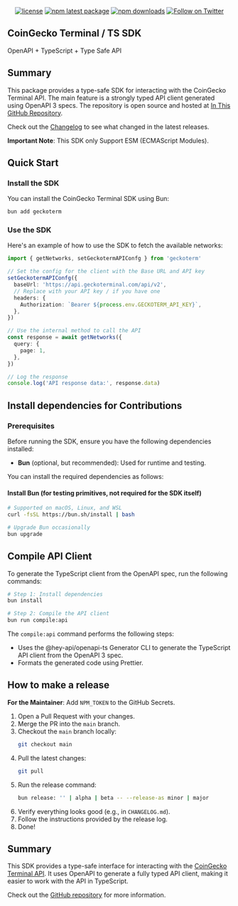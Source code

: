 <div align="center">

[![license](https://img.shields.io/badge/License-MIT-blue)](/LICENSE.md)
[![npm latest package](https://img.shields.io/npm/v/geckoterm/latest.svg)](https://www.npmjs.com/package/geckoterm)
[![npm downloads](https://img.shields.io/npm/dm/geckoterm.svg)](https://www.npmjs.com/package/geckoterm)
[![Follow on Twitter](https://img.shields.io/twitter/follow/geckoterm.svg?label=follow+GeckoTerminal)](https://twitter.com/GeckoTerminal)

</div>

## CoinGecko Terminal / TS SDK

OpenAPI + TypeScript + Type Safe API

## Summary

This package provides a type-safe SDK for interacting with the CoinGecko Terminal API. The main feature is a strongly typed API client generated using OpenAPI 3 specs. The repository is open source and hosted at [In This GitHub Repository](https://github.com/mguleryuz/geckoterm).

Check out the [Changelog](./CHANGELOG.md) to see what changed in the latest releases.

**Important Note**: This SDK only Support ESM (ECMAScript Modules).

## Quick Start

### Install the SDK

You can install the CoinGecko Terminal SDK using Bun:

```bash
bun add geckoterm
```

### Use the SDK

Here's an example of how to use the SDK to fetch the available networks:

```typescript
import { getNetworks, setGeckotermAPIConfg } from 'geckoterm'

// Set the config for the client with the Base URL and API key
setGeckotermAPIConfg({
  baseUrl: 'https://api.geckoterminal.com/api/v2',
  // Replace with your API key / if you have one
  headers: {
    Authorization: `Bearer ${process.env.GECKOTERM_API_KEY}`,
  },
})

// Use the internal method to call the API
const response = await getNetworks({
  query: {
    page: 1,
  },
})

// Log the response
console.log('API response data:', response.data)
```

## Install dependencies for Contributions

### Prerequisites

Before running the SDK, ensure you have the following dependencies installed:

- **Bun** (optional, but recommended): Used for runtime and testing.

You can install the required dependencies as follows:

#### Install Bun (for testing primitives, not required for the SDK itself)

```bash
# Supported on macOS, Linux, and WSL
curl -fsSL https://bun.sh/install | bash

# Upgrade Bun occasionally
bun upgrade
```

## Compile API Client

To generate the TypeScript client from the OpenAPI spec, run the following commands:

```bash
# Step 1: Install dependencies
bun install

# Step 2: Compile the API client
bun run compile:api
```

The `compile:api` command performs the following steps:

- Uses the @hey-api/openapi-ts Generator CLI to generate the TypeScript API client from the OpenAPI 3 spec.
- Formats the generated code using Prettier.

## How to make a release

**For the Maintainer**: Add `NPM_TOKEN` to the GitHub Secrets.

1. Open a Pull Request with your changes.
2. Merge the PR into the `main` branch.
3. Checkout the `main` branch locally:
   ```bash
   git checkout main
   ```
4. Pull the latest changes:
   ```bash
   git pull
   ```
5. Run the release command:
   ```bash
   bun release: '' | alpha | beta -- --release-as minor | major
   ```
6. Verify everything looks good (e.g., in `CHANGELOG.md`).
7. Follow the instructions provided by the release log.
8. Done!

## Summary

This SDK provides a type-safe interface for interacting with the [CoinGecko Terminal API](https://github.com/mguleryuz/geckoterm). It uses OpenAPI to generate a fully typed API client, making it easier to work with the API in TypeScript.

Check out the [GitHub repository](https://github.com/mguleryuz/geckoterm) for more information.
